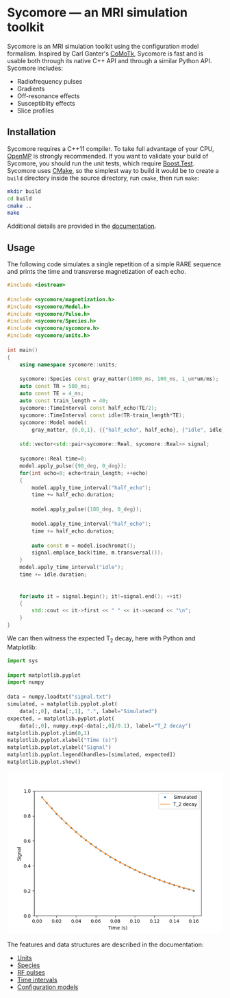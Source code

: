 # Sycomore &mdash; an MRI simulation toolkit

Sycomore is an MRI simulation toolkit using the configuration model formalism. Inspired by Carl Ganter's [CoMoTk](https://github.com/cganter/CoMoTk), Sycomore is fast and is usable both through its native C++ API and through a similar Python API. Sycomore includes:

- Radiofrequency pulses
- Gradients
- Off-resonance effects
- Susceptiblity effects
- Slice profiles

## Installation

Sycomore requires a C++11 compiler. To take full advantage of your CPU, [OpenMP](https://www.openmp.org/) is strongly recommended. If you want to validate your build of Sycomore, you should run the unit tests, which require [Boost.Test](https://www.boost.org/doc/libs/release/libs/test/). Sycomore uses [CMake](https://cmake.org/), so the simplest way to build it would be to create a `build` directory inside the source directory, run `cmake`, then run `make`:

```sh
mkdir build
cd build
cmake ..
make
```

Additional details are provided in the [documentation](installation.md).

## Usage

The following code simulates a single repetition of a simple RARE sequence and prints the time and transverse magnetization of each echo.

```cpp
#include <iostream>

#include <sycomore/magnetization.h>
#include <sycomore/Model.h>
#include <sycomore/Pulse.h>
#include <sycomore/Species.h>
#include <sycomore/sycomore.h>
#include <sycomore/units.h>

int main()
{
    using namespace sycomore::units;

    sycomore::Species const gray_matter(1000_ms, 100_ms, 1_um*um/ms);
    auto const TR = 500_ms;
    auto const TE = 4_ms;
    auto const train_length = 40;
    sycomore::TimeInterval const half_echo(TE/2);
    sycomore::TimeInterval const idle(TR-train_length*TE);
    sycomore::Model model(
        gray_matter, {0,0,1}, {{"half_echo", half_echo}, {"idle", idle}});

    std::vector<std::pair<sycomore::Real, sycomore::Real>> signal;

    sycomore::Real time=0;
    model.apply_pulse({90_deg, 0_deg});
    for(int echo=0; echo<train_length; ++echo)
    {
        model.apply_time_interval("half_echo");
        time += half_echo.duration;

        model.apply_pulse({180_deg, 0_deg});

        model.apply_time_interval("half_echo");
        time += half_echo.duration;

        auto const m = model.isochromat();
        signal.emplace_back(time, m.transversal());
    }
    model.apply_time_interval("idle");
    time += idle.duration;


    for(auto it = signal.begin(); it!=signal.end(); ++it)
    {
        std::cout << it->first << " " << it->second << "\n";
    }
}
```

We can then witness the expected T<sub>2</sub> decay, here with Python and Matplotlib:

```python
import sys

import matplotlib.pyplot
import numpy

data = numpy.loadtxt("signal.txt")
simulated, = matplotlib.pyplot.plot(
    data[:,0], data[:,1], ".", label="Simulated")
expected, = matplotlib.pyplot.plot(
    data[:,0], numpy.exp(-data[:,0]/0.1), label="T_2 decay")
matplotlib.pyplot.ylim(0,1)
matplotlib.pyplot.xlabel("Time (s)")
matplotlib.pyplot.ylabel("Signal")
matplotlib.pyplot.legend(handles=[simulated, expected])
matplotlib.pyplot.show()
```

![T2 decay in RARE](rare.png "T2 decay in RARE")

The features and data structures are described in the documentation:

- [Units](units.md)
- [Species](species.md)
- [RF pulses](pulses.md)
- [Time intervals](time_intervals.md)
- [Configuration models](models.md)
